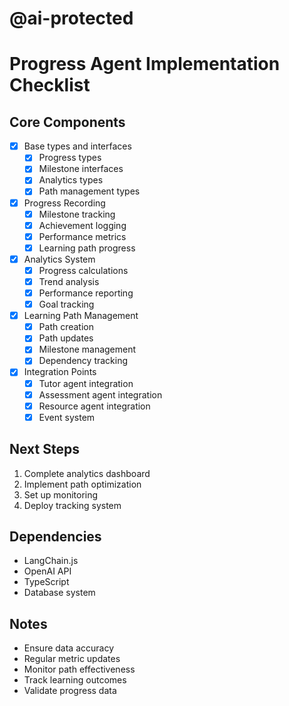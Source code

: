 # @ai-protected
# Progress Agent Implementation Checklist

## Core Components
- [x] Base types and interfaces
  - [x] Progress types
  - [x] Milestone interfaces
  - [x] Analytics types
  - [x] Path management types

- [x] Progress Recording
  - [x] Milestone tracking
  - [x] Achievement logging
  - [x] Performance metrics
  - [x] Learning path progress

- [x] Analytics System
  - [x] Progress calculations
  - [x] Trend analysis
  - [x] Performance reporting
  - [x] Goal tracking

- [x] Learning Path Management
  - [x] Path creation
  - [x] Path updates
  - [x] Milestone management
  - [x] Dependency tracking

- [x] Integration Points
  - [x] Tutor agent integration
  - [x] Assessment agent integration
  - [x] Resource agent integration
  - [x] Event system

## Next Steps
1. Complete analytics dashboard
2. Implement path optimization
3. Set up monitoring
4. Deploy tracking system

## Dependencies
- LangChain.js
- OpenAI API
- TypeScript
- Database system

## Notes
- Ensure data accuracy
- Regular metric updates
- Monitor path effectiveness
- Track learning outcomes
- Validate progress data 